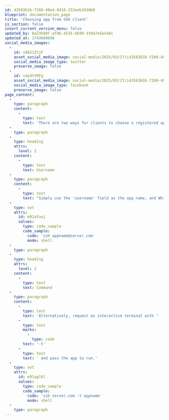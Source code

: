 ```yaml
---
id: 4358361b-f260-48e4-8416-252eeb192068
blueprint: documentation_page
title: 'Choosing app from SSH client'
is_section: false
insert_current_version_menu: false
updated_by: 8a23b90f-af86-4535-b690-339a7e5e54dc
updated_at: 1743680698
social_media_images:
  -
    id: s8821ZtjF
    asset_social_media_image: social-media/2025/03/27/i4358361b-f260-48e4-8416-252eeb192068-twitter.png
    social_media_image_type: twitter
    preserve_image: false
  -
    id: s4ydtYKFg
    asset_social_media_image: social-media/2025/03/27/i4358361b-f260-48e4-8416-252eeb192068-facebook.png
    social_media_image_type: facebook
    preserve_image: false
page_content:
  -
    type: paragraph
    content:
      -
        type: text
        text: 'There are two ways for clients to choose a registered app on the Whisp server.s'
  -
    type: paragraph
  -
    type: heading
    attrs:
      level: 2
    content:
      -
        type: text
        text: Username
  -
    type: paragraph
    content:
      -
        type: text
        text: "Simply use the 'username' field as the app name, and Whisp will route the user to that app."
  -
    type: set
    attrs:
      id: m91afuoj
      values:
        type: code_sample
        code_sample:
          code: 'ssh appname@server.com'
          mode: shell
  -
    type: paragraph
  -
    type: heading
    attrs:
      level: 2
    content:
      -
        type: text
        text: Command
  -
    type: paragraph
    content:
      -
        type: text
        text: 'Alternatively, request an interactive terminal with '
      -
        type: text
        marks:
          -
            type: code
        text: '-t'
      -
        type: text
        text: ' and pass the app to run.'
  -
    type: set
    attrs:
      id: m91aglbl
      values:
        type: code_sample
        code_sample:
          code: 'ssh server.com -t appname'
          mode: shell
  -
    type: paragraph
---
```


